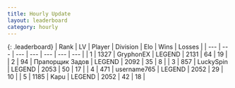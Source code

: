 ```yaml
---
title: Hourly Update
layout: leaderboard
category: hourly
---
```


{: .leaderboard}
| Rank | LV | Player | Division | Elo | Wins | Losses |
| --- | --- | --- | --- | --- | --- | --- |
| <span data-change="0">1</span> | 1327 | <span title="ID: 315148">GryphonEX</span> | LEGEND | <span data-change="20">2131</span> | <span data-change="3">64</span> | <span data-change="0">19</span> |
| <span data-change="0">2</span> | 94 | <span title="ID: 612521">Прапорщик Задов</span> | LEGEND | <span data-change="0">2092</span> | <span data-change="0">35</span> | <span data-change="0">8</span> |
| <span data-change="0">3</span> | 857 | <span title="ID: 498412">LuckySpin</span> | LEGEND | <span data-change="0">2053</span> | <span data-change="0">50</span> | <span data-change="0">17</span> |
| <span data-change="0">4</span> | 471 | <span title="ID: 188640">username765</span> | LEGEND | <span data-change="0">2052</span> | <span data-change="0">29</span> | <span data-change="0">10</span> |
| <span data-change="0">5</span> | 1185 | <span title="ID: 204953">Kapu</span> | LEGEND | <span data-change="0">2052</span> | <span data-change="0">42</span> | <span data-change="0">18</span> |